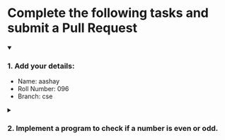 # Complete the following tasks and submit a Pull Request
<details open>
<summary><h3>1. Add your details: </h3></summary>
<ul>
  <li> Name: aashay</li>
  <li> Roll Number: 096</li>
  <li> Branch: cse</li>
</ul>
</details>
<details>
<summary><h3> 2. Implement a program to check if a number is even or odd. </h3></summary>
<ul>
  <li> Create a new file in the repository and add your code. </li>
  <li> Use any programming language of your choice. </li>
</ul>
</details>
